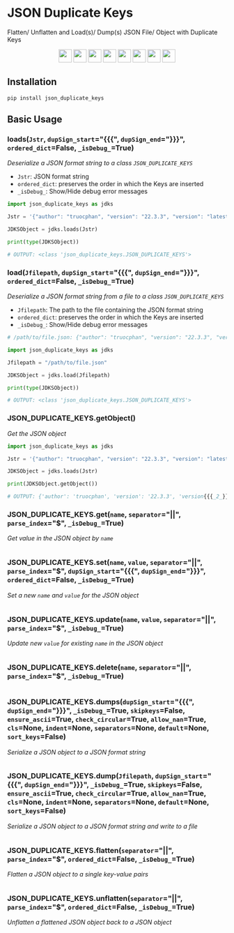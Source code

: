 # JSON Duplicate Keys
Flatten/ Unflatten and Load(s)/ Dump(s) JSON File/ Object with Duplicate Keys

<p align="center">
	<a href="#"><img src="https://img.shields.io/github/downloads/truocphan/json_duplicate_keys/total" height=30></a>
	<a href="https://github.com/truocphan/json_duplicate_keys/releases/"><img src="https://img.shields.io/github/release/truocphan/json_duplicate_keys" height=30></a>
	<a href="https://pypi.org/project/json-duplicate-keys/" target="_blank"><img src="https://img.shields.io/badge/pypi-3775A9?style=for-the-badge&logo=pypi&logoColor=white" height=30></a>
	<a href="https://www.facebook.com/292706121240740" target="_blank"><img src="https://img.shields.io/badge/Facebook-1877F2?style=for-the-badge&logo=facebook&logoColor=white" height=30></a>
	<a href="https://twitter.com/truocphan" target="_blank"><img src="https://img.shields.io/badge/Twitter-1DA1F2?style=for-the-badge&logo=twitter&logoColor=white" height=30></a>
	<a href="https://github.com/truocphan" target="_blank"><img src="https://img.shields.io/badge/GitHub-100000?style=for-the-badge&logo=github&logoColor=white" height=30></a>
	<a href="mailto:truocphan112017@gmail.com" target="_blank"><img src="https://img.shields.io/badge/Gmail-D14836?style=for-the-badge&logo=gmail&logoColor=white" height=30></a>
	<a href="https://www.buymeacoffee.com/truocphan" target="_blank"><img src="https://img.shields.io/badge/Buy_Me_A_Coffee-FFDD00?style=for-the-badge&logo=buy-me-a-coffee&logoColor=black" height=30></a>
</p>

## Installation
```console
pip install json_duplicate_keys
```

## Basic Usage
### loads(`Jstr`, `dupSign_start`="{{{", `dupSign_end`="}}}", `ordered_dict`=False, `_isDebug_`=True)
_Deserialize a JSON format string to a class `JSON_DUPLICATE_KEYS`_
- `Jstr`: JSON format string
- `ordered_dict`: preserves the order in which the Keys are inserted
- `_isDebug_`: Show/Hide debug error messages
```python
import json_duplicate_keys as jdks

Jstr = '{"author": "truocphan", "version": "22.3.3", "version": "latest", "release": [{"version": "22.3.3", "version": "latest"}], "snapshot": {"author": "truocphan", "version": "22.3.3", "release": [{"version": "latest"}]}}'

JDKSObject = jdks.loads(Jstr)

print(type(JDKSObject))

# OUTPUT: <class 'json_duplicate_keys.JSON_DUPLICATE_KEYS'>
```

### load(`Jfilepath`, `dupSign_start`="{{{", `dupSign_end`="}}}", `ordered_dict`=False, `_isDebug_`=True)
_Deserialize a JSON format string from a file to a class `JSON_DUPLICATE_KEYS`_
- `Jfilepath`: The path to the file containing the JSON format string
- `ordered_dict`: preserves the order in which the Keys are inserted
- `_isDebug_`: Show/Hide debug error messages
```python
# /path/to/file.json: {"author": "truocphan", "version": "22.3.3", "version": "latest", "release": [{"version": "22.3.3", "version": "latest"}], "snapshot": {"author": "truocphan", "version": "22.3.3", "release": [{"version": "latest"}]}}

import json_duplicate_keys as jdks

Jfilepath = "/path/to/file.json"

JDKSObject = jdks.load(Jfilepath)

print(type(JDKSObject))

# OUTPUT: <class 'json_duplicate_keys.JSON_DUPLICATE_KEYS'>
```

### JSON_DUPLICATE_KEYS.getObject()
_Get the JSON object_
```python
import json_duplicate_keys as jdks

Jstr = '{"author": "truocphan", "version": "22.3.3", "version": "latest", "release": [{"version": "22.3.3", "version": "latest"}], "snapshot": {"author": "truocphan", "version": "22.3.3", "release": [{"version": "latest"}]}}'

JDKSObject = jdks.loads(Jstr)

print(JDKSObject.getObject())

# OUTPUT: {'author': 'truocphan', 'version': '22.3.3', 'version{{{_2_}}}': 'latest', 'release': [{'version': '22.3.3', 'version{{{_2_}}}': 'latest'}], 'snapshot': {'author': 'truocphan', 'version': '22.3.3', 'release': [{'version': 'latest'}]}}
```

### JSON_DUPLICATE_KEYS.get(`name`, `separator`="||", `parse_index`="$", `_isDebug_`=True)
_Get value in the JSON object by `name`_
```python
```

### JSON_DUPLICATE_KEYS.set(`name`, `value`, `separator`="||", `parse_index`="$", `dupSign_start`="{{{", `dupSign_end`="}}}", `ordered_dict`=False, `_isDebug_`=True)
_Set a new `name` and `value` for the JSON object_
```python
```

### JSON_DUPLICATE_KEYS.update(`name`, `value`, `separator`="||", `parse_index`="$", `_isDebug_`=True)
_Update new `value` for existing `name` in the JSON object_
```python
```

### JSON_DUPLICATE_KEYS.delete(`name`, `separator`="||", `parse_index`="$", `_isDebug_`=True)
```python
```

### JSON_DUPLICATE_KEYS.dumps(`dupSign_start`="{{{", `dupSign_end`="}}}", `_isDebug_`=True, `skipkeys`=False, `ensure_ascii`=True, `check_circular`=True, `allow_nan`=True, `cls`=None, `indent`=None, `separators`=None, `default`=None, `sort_keys`=False)
_Serialize a JSON object to a JSON format string_
```python
```

### JSON_DUPLICATE_KEYS.dump(`Jfilepath`, `dupSign_start`="{{{", `dupSign_end`="}}}", `_isDebug_`=True, `skipkeys`=False, `ensure_ascii`=True, `check_circular`=True, `allow_nan`=True, `cls`=None, `indent`=None, `separators`=None, `default`=None, `sort_keys`=False)
_Serialize a JSON object to a JSON format string and write to a file_
```python
```

### JSON_DUPLICATE_KEYS.flatten(`separator`="||", `parse_index`="$", `ordered_dict`=False, `_isDebug_`=True)
_Flatten a JSON object to a single key-value pairs_
```python
```

### JSON_DUPLICATE_KEYS.unflatten(`separator`="||", `parse_index`="$", `ordered_dict`=False, `_isDebug_`=True)
_Unflatten a flattened JSON object back to a JSON object_
```python
```